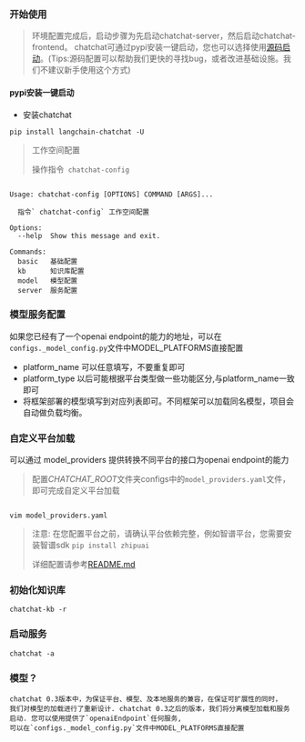 ### 开始使用

> 环境配置完成后，启动步骤为先启动chatchat-server，然后启动chatchat-frontend。
> chatchat可通过pypi安装一键启动，您也可以选择使用[源码启动](README_dev.md)。(Tips:源码配置可以帮助我们更快的寻找bug，或者改进基础设施。我们不建议新手使用这个方式)

#### pypi安装一键启动
- 安装chatchat
```shell
pip install langchain-chatchat -U
```

> 工作空间配置
> 
> 操作指令` chatchat-config` 
```text 
 
Usage: chatchat-config [OPTIONS] COMMAND [ARGS]...

  指令` chatchat-config` 工作空间配置

Options:
  --help  Show this message and exit.

Commands:
  basic   基础配置
  kb      知识库配置
  model   模型配置
  server  服务配置

``` 
  

### 模型服务配置
 如果您已经有了一个openai endpoint的能力的地址，可以在`configs._model_config.py`文件中MODEL_PLATFORMS直接配置
   - platform_name 可以任意填写，不要重复即可
   - platform_type 以后可能根据平台类型做一些功能区分,与platform_name一致即可
   - 将框架部署的模型填写到对应列表即可。不同框架可以加载同名模型，项目会自动做负载均衡。

### 自定义平台加载
可以通过 model_providers 提供转换不同平台的接口为openai endpoint的能力
> 配置*CHATCHAT_ROOT*文件夹configs中的`model_providers.yaml`文件，即可完成自定义平台加载
```shell
 
vim model_providers.yaml
```
> 
> 注意: 在您配置平台之前，请确认平台依赖完整，例如智谱平台，您需要安装智谱sdk `pip install zhipuai`
> 
> 详细配置请参考[README.md](../model-providers/README.md)

### 初始化知识库
```shell
chatchat-kb -r
```

### 启动服务
```shell
chatchat -a
```

### 模型？
```text
chatchat 0.3版本中，为保证平台、模型、及本地服务的兼容，在保证可扩展性的同时，
我们对模型的加载进行了重新设计. chatchat 0.3之后的版本，我们将分离模型加载和服务启动. 您可以使用提供了`openaiEndpoint`任何服务,
可以在`configs._model_config.py`文件中MODEL_PLATFORMS直接配置
 
```
